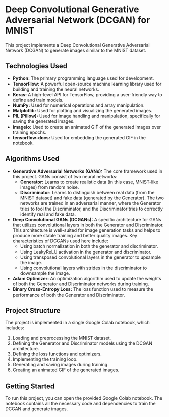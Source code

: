 # Deep Convolutional Generative Adversarial Network (DCGAN) for MNIST

This project implements a Deep Convolutional Generative Adversarial Network (DCGAN) to generate images similar to the MNIST dataset.

## Technologies Used

*   **Python:** The primary programming language used for development.
*   **TensorFlow:** A powerful open-source machine learning library used for building and training the neural networks.
*   **Keras:** A high-level API for TensorFlow, providing a user-friendly way to define and train models.
*   **NumPy:** Used for numerical operations and array manipulation.
*   **Matplotlib:** Used for plotting and visualizing the generated images.
*   **PIL (Pillow):** Used for image handling and manipulation, specifically for saving the generated images.
*   **imageio:** Used to create an animated GIF of the generated images over training epochs.
*   **tensorflow-docs:** Used for embedding the generated GIF in the notebook.

## Algorithms Used

*   **Generative Adversarial Networks (GANs):** The core framework used in this project. GANs consist of two neural networks:
    *   **Generator:** Learns to create realistic data (in this case, MNIST-like images) from random noise.
    *   **Discriminator:** Learns to distinguish between real data (from the MNIST dataset) and fake data (generated by the Generator).
    The two networks are trained in an adversarial manner, where the Generator tries to fool the Discriminator, and the Discriminator tries to correctly identify real and fake data.
*   **Deep Convolutional GANs (DCGANs):** A specific architecture for GANs that utilizes convolutional layers in both the Generator and Discriminator. This architecture is well-suited for image generation tasks and helps to produce more stable training and better quality images. Key characteristics of DCGANs used here include:
    *   Using batch normalization in both the generator and discriminator.
    *   Using LeakyReLU activation in the generator and discriminator.
    *   Using transposed convolutional layers in the generator to upsample the image.
    *   Using convolutional layers with strides in the discriminator to downsample the image.
*   **Adam Optimizer:** An optimization algorithm used to update the weights of both the Generator and Discriminator networks during training.
*   **Binary Cross-Entropy Loss:** The loss function used to measure the performance of both the Generator and Discriminator.

## Project Structure

The project is implemented in a single Google Colab notebook, which includes:

1.  Loading and preprocessing the MNIST dataset.
2.  Defining the Generator and Discriminator models using the DCGAN architecture.
3.  Defining the loss functions and optimizers.
4.  Implementing the training loop.
5.  Generating and saving images during training.
6.  Creating an animated GIF of the generated images.

## Getting Started

To run this project, you can open the provided Google Colab notebook. The notebook contains all the necessary code and dependencies to train the DCGAN and generate images.
